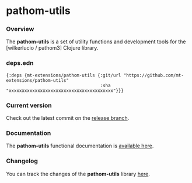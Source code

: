 
# pathom-utils

### Overview

The <strong>pathom-utils</strong> is a set of utility functions and development tools for the [wilkerlucio / pathom3] Clojure library.

### deps.edn

```
{:deps {mt-extensions/pathom-utils {:git/url "https://github.com/mt-extensions/pathom-utils"
                                    :sha     "xxxxxxxxxxxxxxxxxxxxxxxxxxxxxxxxxxxxxxxx"}}}
```

### Current version

Check out the latest commit on the [release branch](https://github.com/mt-extensions/pathom-utils/tree/release).

### Documentation

The <strong>pathom-utils</strong> functional documentation is [available here](https://mt-extensions.github.io/pathom-utils).

### Changelog

You can track the changes of the <strong>pathom-utils</strong> library [here](CHANGES.md).

